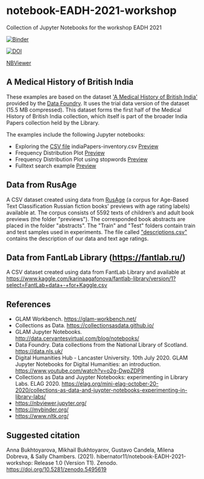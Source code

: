 # notebook-EADH-2021-workshop
Collection of Jupyter Notebooks for the workshop EADH 2021 

[![Binder](https://mybinder.org/badge_logo.svg)](https://mybinder.org/v2/gh/hibernator11/notebook-EADH-2021-workshop/HEAD)

[![DOI](https://zenodo.org/badge/DOI/10.5281/zenodo.5495619.svg)](https://doi.org/10.5281/zenodo.5495619)


[NBViewer](https://nbviewer.jupyter.org/github/hibernator11/notebook-EADH-2021-workshop/tree/main/)

## A Medical History of British India
These examples are based on the dataset ['A Medical History of British India'](https://data.nls.uk/data/digitised-collections/a-medical-history-of-british-india/) provided by the [Data Foundry](https://data.nls.uk). It uses the trial data version of the dataset (15.5 MB compressed). This dataset forms the first half of the Medical History of British India collection, which itself is part of the broader India Papers collection held by the Library.

The examples include the following Jupyter notebooks:

- Exploring the [CSV file](nls-text-indiaPapers/indiaPapers-inventory.csv) indiaPapers-inventory.csv [Preview](https://nbviewer.jupyter.org/github/hibernator11/notebook-EADH-2021-workshop/blob/main/Exploring_Medical_History_of_British_India-csvfile.ipynb)
- Frequency Distribution Plot [Preview](https://nbviewer.jupyter.org/github/hibernator11/notebook-EADH-2021-workshop/blob/main/Exploring_Medical_History_of_British_India-freq.ipynb)
- Frequency Distribution Plot using stopwords [Preview](https://nbviewer.jupyter.org/github/hibernator11/notebook-EADH-2021-workshop/blob/main/Exploring_Medical_History_of_British_India-freq-v2.ipynb)
- Fulltext search example [Preview](https://nbviewer.jupyter.org/github/hibernator11/notebook-EADH-2021-workshop/blob/main/Exploring_Medical_History_of_British_India-search.ipynb)


## Data from RusAge
A CSV dataset created using data from [RusAge](https://www.kaggle.com/oldaandozerskaya/fiction-corpus-for-agebased-text-classification) (a corpus for Age-Based Text Classification Russian fiction books' previews with age rating labels) available at. The corpus consists of 5592 texts of children’s and adult book previews (the folder "previews"). The corresponded book abstracts are placed in the folder "abstracts". The "Train" and "Test" folders contain train and test samples used in experiments. The file called ["descriptions.csv"](RusAge.csv) contains the description of our data and text age ratings.


## Data from FantLab Library (https://fantlab.ru/)
A CSV dataset created using data from FantLab Library and available at https://www.kaggle.com/karinaagafonova/fantlab-library/version/1?select=FantLab+data+-+for+Kaggle.csv


## References
- GLAM Workbench. https://glam-workbench.net/
- Collections as Data. https://collectionsasdata.github.io/
- GLAM Jupyter Notebooks. http://data.cervantesvirtual.com/blog/notebooks/
- Data Foundry. Data collections from the National Library of Scotland. https://data.nls.uk/
- Digital Humanities Hub - Lancaster University. 10th July 2020. GLAM Jupyter Notebooks for Digital Humanities: an introduction. https://www.youtube.com/watch?v=o2g-DwpZDP8
- Collections as Data and Juypter Notebooks: experimenting in Library Labs. ELAG 2020. https://elag.org/mini-elag-october-20-2020/collections-as-data-and-juypter-notebooks-experimenting-in-library-labs/
- https://nbviewer.jupyter.org/
- https://mybinder.org/
- https://www.nltk.org/

## Suggested citation
Anna Bukhtoyarova, Mikhail Bukhtoyarov, Gustavo Candela, Milena Dobreva, & Sally Chambers. (2021). hibernator11/notebook-EADH-2021-workshop: Release 1.0 (Version T1). Zenodo. https://doi.org/10.5281/zenodo.5495619
